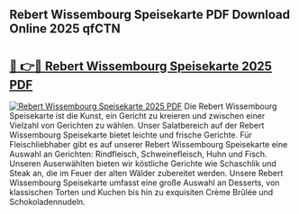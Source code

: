 ## Rebert Wissembourg Speisekarte PDF Download Online 2025 qfCTN

# <h2><a href="http://gc760we.nevu.top/?p=Rebert+Wissembourg+Speisekarte">🔗 👉🔴 Rebert Wissembourg Speisekarte 2025 PDF</a></h2>

[![Rebert Wissembourg Speisekarte 2025 PDF](https://i.imgur.com/dBaPXMq.png)](http://gc760we.nevu.top/?p=Rebert+Wissembourg+Speisekarte)
Die Rebert Wissembourg Speisekarte ist die Kunst, ein Gericht zu kreieren und zwischen einer Vielzahl von Gerichten zu wählen. Unser Salatbereich auf der Rebert Wissembourg Speisekarte bietet leichte und frische Gerichte. Für Fleischliebhaber gibt es auf unserer Rebert Wissembourg Speisekarte eine Auswahl an Gerichten: Rindfleisch, Schweinefleisch, Huhn und Fisch. Unseren Auserwählten bieten wir köstliche Gerichte wie Schaschlik und Steak an, die im Feuer der alten Wälder zubereitet werden. Unsere Rebert Wissembourg Speisekarte umfasst eine große Auswahl an Desserts, von klassischen Torten und Kuchen bis hin zu exquisiten Crème Brûlée und Schokoladennudeln.
